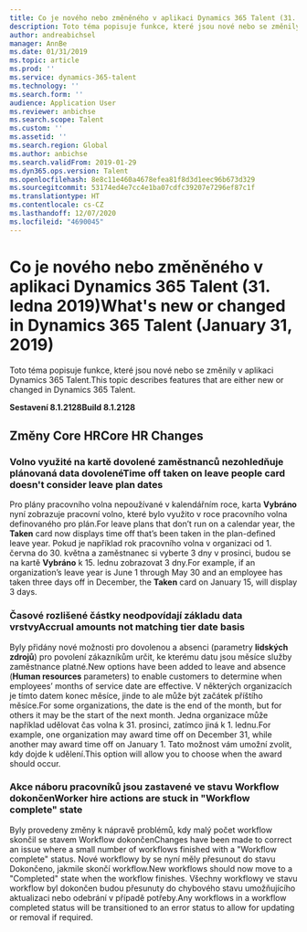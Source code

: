 ```yaml
---
title: Co je nového nebo změněného v aplikaci Dynamics 365 Talent (31. ledna 2019)
description: Toto téma popisuje funkce, které jsou nové nebo se změnily v aplikaci Microsoft Dynamics 365 Talent.
author: andreabichsel
manager: AnnBe
ms.date: 01/31/2019
ms.topic: article
ms.prod: ''
ms.service: dynamics-365-talent
ms.technology: ''
ms.search.form: ''
audience: Application User
ms.reviewer: anbichse
ms.search.scope: Talent
ms.custom: ''
ms.assetid: ''
ms.search.region: Global
ms.author: anbichse
ms.search.validFrom: 2019-01-29
ms.dyn365.ops.version: Talent
ms.openlocfilehash: 8e8c11e460a4678efea81f8d3d1eec96b673d329
ms.sourcegitcommit: 53174ed4e7cc4e1ba07cdfc39207e7296ef87c1f
ms.translationtype: HT
ms.contentlocale: cs-CZ
ms.lasthandoff: 12/07/2020
ms.locfileid: "4690045"
---
```

# <a name="whats-new-or-changed-in-dynamics-365-talent-january-31-2019"></a><span data-ttu-id="29a84-103">Co je nového nebo změněného v aplikaci Dynamics 365 Talent (31. ledna 2019)</span><span class="sxs-lookup"><span data-stu-id="29a84-103">What's new or changed in Dynamics 365 Talent (January 31, 2019)</span></span>

<span data-ttu-id="29a84-104">Toto téma popisuje funkce, které jsou nové nebo se změnily v aplikaci Dynamics 365 Talent.</span><span class="sxs-lookup"><span data-stu-id="29a84-104">This topic describes features that are either new or changed in Dynamics 365 Talent.</span></span>

<span data-ttu-id="29a84-105">**Sestavení 8.1.2128**</span><span class="sxs-lookup"><span data-stu-id="29a84-105">**Build 8.1.2128**</span></span>

## <a name="core-hr-changes"></a><span data-ttu-id="29a84-106">Změny Core HR</span><span class="sxs-lookup"><span data-stu-id="29a84-106">Core HR Changes</span></span>

### <a name="time-off-taken-on-leave-people-card-doesnt-consider-leave-plan-dates"></a><span data-ttu-id="29a84-107">Volno využité na kartě dovolené zaměstnanců nezohledňuje plánovaná data dovolené</span><span class="sxs-lookup"><span data-stu-id="29a84-107">Time off taken on leave people card doesn't consider leave plan dates</span></span>
<span data-ttu-id="29a84-108">Pro plány pracovního volna nepoužívané v kalendářním roce, karta **Vybráno** nyní zobrazuje pracovní volno, které bylo využito v roce pracovního volna definovaného pro plán.</span><span class="sxs-lookup"><span data-stu-id="29a84-108">For leave plans that don’t run on a calendar year, the **Taken** card now displays time off that’s been taken in the plan-defined leave year.</span></span> <span data-ttu-id="29a84-109">Pokud je například rok pracovního volna v organizaci od 1. června do 30. května a zaměstnanec si vyberte 3 dny v prosinci, budou se na kartě **Vybráno** k 15. lednu zobrazovat 3 dny.</span><span class="sxs-lookup"><span data-stu-id="29a84-109">For example, if an organization’s leave year is June 1 through May 30 and an employee has taken three days off in December, the **Taken** card on January 15, will display 3 days.</span></span> 

### <a name="accrual-amounts-not-matching-tier-date-basis"></a><span data-ttu-id="29a84-110">Časové rozlišené částky neodpovídají základu data vrstvy</span><span class="sxs-lookup"><span data-stu-id="29a84-110">Accrual amounts not matching tier date basis</span></span>
<span data-ttu-id="29a84-111">Byly přidány nové možnosti pro dovolenou a absenci (parametry **lidských zdrojů**) pro povolení zákazníkům určit, ke kterému datu jsou měsíce služby zaměstnance platné.</span><span class="sxs-lookup"><span data-stu-id="29a84-111">New options have been added to leave and absence (**Human resources** parameters) to enable customers to determine when employees’ months of service date are effective.</span></span> <span data-ttu-id="29a84-112">V některých organizacích je tímto datem konec měsíce, jinde to ale může být začátek příštího měsíce.</span><span class="sxs-lookup"><span data-stu-id="29a84-112">For some organizations, the date is the end of the month, but for others it may be the start of the next month.</span></span> <span data-ttu-id="29a84-113">Jedna organizace může například udělovat čas volna k 31. prosinci, zatímco jiná k 1. lednu.</span><span class="sxs-lookup"><span data-stu-id="29a84-113">For example, one organization may award time off on December 31, while another may award time off on January 1.</span></span> <span data-ttu-id="29a84-114">Tato možnost vám umožní zvolit, kdy dojde k udělení.</span><span class="sxs-lookup"><span data-stu-id="29a84-114">This option will allow you to choose when the award should occur.</span></span> 

### <a name="worker-hire-actions-are-stuck-in-workflow-complete-state"></a><span data-ttu-id="29a84-115">Akce náboru pracovníků jsou zastavené ve stavu Workflow dokončen</span><span class="sxs-lookup"><span data-stu-id="29a84-115">Worker hire actions are stuck in "Workflow complete" state</span></span>
<span data-ttu-id="29a84-116">Byly provedeny změny k nápravě problémů, kdy malý počet workflow skončil se stavem Workflow dokončen</span><span class="sxs-lookup"><span data-stu-id="29a84-116">Changes have been made to correct an issue where a small number of workflows finished with a "Workflow complete" status.</span></span> <span data-ttu-id="29a84-117">Nové workflowy by se nyní měly přesunout do stavu Dokončeno, jakmile skončí workflow.</span><span class="sxs-lookup"><span data-stu-id="29a84-117">New workflows should now move to a "Completed" state when the workflow finishes.</span></span> <span data-ttu-id="29a84-118">Všechny workflowy ve stavu workflow byl dokončen budou přesunuty do chybového stavu umožňujícího aktualizaci nebo odebrání v případě potřeby.</span><span class="sxs-lookup"><span data-stu-id="29a84-118">Any workflows in a workflow completed status will be transitioned to an error status to allow for updating or removal if required.</span></span> 
